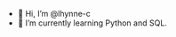 - 👋 Hi, I’m @lhynne-c
- 🌱 I’m currently learning Python and SQL.


<!---
lhynne-c/lhynne-c is a ✨ special ✨ repository because its `README.md` (this file) appears on your GitHub profile.
You can click the Preview link to take a look at your changes.
--->
